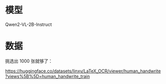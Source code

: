 # 模型
Qwen2-VL-2B-Instruct
# 数据
挑选出 1000 张就够了：

https://huggingface.co/datasets/linxy/LaTeX_OCR/viewer/human_handwrite?views%5B%5D=human_handwrite_train